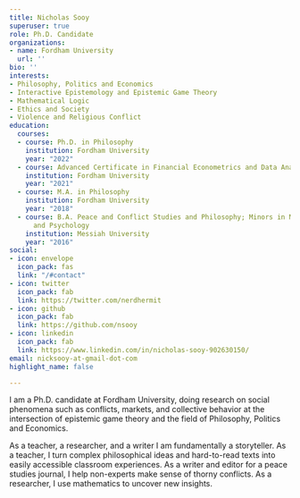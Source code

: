 ```yaml
---
title: Nicholas Sooy
superuser: true
role: Ph.D. Candidate
organizations:
- name: Fordham University
  url: ''
bio: ''
interests:
- Philosophy, Politics and Economics
- Interactive Epistemology and Epistemic Game Theory
- Mathematical Logic
- Ethics and Society
- Violence and Religious Conflict
education:
  courses:
  - course: Ph.D. in Philosophy
    institution: Fordham University
    year: "2022"
  - course: Advanced Certificate in Financial Econometrics and Data Analysis
    institution: Fordham University
    year: "2021"
  - course: M.A. in Philosophy
    institution: Fordham University
    year: "2018"
  - course: B.A. Peace and Conflict Studies and Philosophy; Minors in Mathematics
      and Psychology
    institution: Messiah University
    year: "2016"
social:
- icon: envelope
  icon_pack: fas
  link: "/#contact"
- icon: twitter
  icon_pack: fab
  link: https://twitter.com/nerdhermit
- icon: github
  icon_pack: fab
  link: https://github.com/nsooy
- icon: linkedin
  icon_pack: fab
  link: https://www.linkedin.com/in/nicholas-sooy-902630150/
email: nicksooy-at-gmail-dot-com
highlight_name: false

---
```

I am a Ph.D. candidate at Fordham University, doing research on social phenomena such as conflicts, markets, and collective behavior at the intersection of epistemic game theory and the field of Philosophy, Politics and Economics.

As a teacher, a researcher, and a writer I am fundamentally a storyteller. As a teacher, I turn complex philosophical ideas and hard-to-read texts into easily accessible classroom experiences. As a writer and editor for a peace studies journal, I help non-experts make sense of thorny conflicts. As a researcher, I use mathematics to uncover new insights.